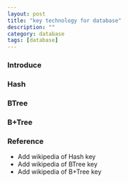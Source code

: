 ```yaml
---
layout: post
title: "key technology for database"
description: ""
category: database
tags: [database]
---
```

### Introduce

### Hash

### BTree

### B+Tree

### Reference
* Add wikipedia of Hash key
* Add wikipedia of BTree key
* Add wikipedia of B+Tree key

